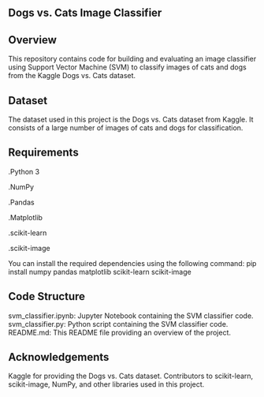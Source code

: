 **Dogs vs. Cats Image Classifier**
----------------------------------------------------------------------------------------------------------------
**Overview**
----------------------------------------------------------------------------------------------------------------
This repository contains code for building and evaluating an image classifier using Support Vector Machine (SVM) to classify images of cats and dogs from the Kaggle Dogs vs. Cats dataset.

**Dataset**
----------------------------------------------------------------------------------------------------------------
The dataset used in this project is the Dogs vs. Cats dataset from Kaggle. It consists of a large number of images of cats and dogs for classification.

**Requirements**
----------------------------------------------------------------------------------------------------------------
.Python 3

.NumPy

.Pandas

.Matplotlib

.scikit-learn

.scikit-image

You can install the required dependencies using the following command: pip install numpy pandas matplotlib scikit-learn scikit-image

**Code Structure**
----------------------------------------------------------------------------------------------------------------
svm_classifier.ipynb: Jupyter Notebook containing the SVM classifier code. svm_classifier.py: Python script containing the SVM classifier code. README.md: This README file providing an overview of the project.

**Acknowledgements**
----------------------------------------------------------------------------------------------------------------
Kaggle for providing the Dogs vs. Cats dataset. Contributors to scikit-learn, scikit-image, NumPy, and other libraries used in this project.
